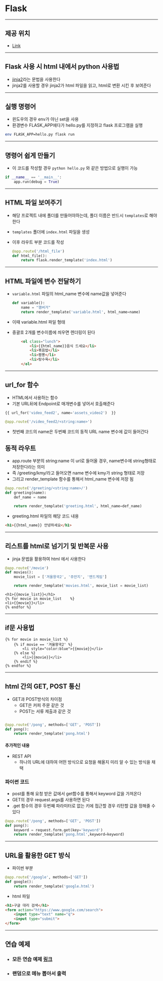 # Flask

---

## 제공 위치

- [Link](https://www.palletsprojects.com/p/flask/)

---

## Flask 사용 시 html 내에서 python 사용법

- [jinja2](https://jinja.palletsprojects.com/en/2.10.x/)라는 문법을 사용한다
- jinja2를 사용할 경우 jinja2가 html 파일을 읽고, html로 변환 시킨 후 보여준다

---

## 실행 명령어

- 윈도우의 경우 env가 아닌 set을 사용
- 환경변수 FLASK_APP에다가 hello.py를 지정하고 flask 프로그램을 실행

```bash
env FLASK_APP=hello.py flask run
```

---

## 명령어 쉽게 만들기

- 이 코드를 작성할 경우 `python hello.py` 와 같은 방법으로 실행이 가능

```python
if __name__ == '__main__':
    app.run(debug = True)
```

---

## HTML 파일 보여주기

- 해당 프로젝트 내에 폴더를 만들어야하는데, 폴더 이름은 반드시 `templates`로 해야한다

- `templates` 폴더에 `index.html` 파일을 생성

- 이후 라우트 부분 코드를 작성

  ```python
  @app.route('/html_file')
  def html_file():
      return flask.render_template('index.html')
  ```

---

## HTML 파일에 변수 전달하기

- `variable.html` 파일의 html_name 변수에 name값을 넣어준다

  ```python
  def variable():
      name = "햄버거"
      return render_template('variable.html', html_name=name)
  ```

- 이때 variable.html 파일 형태

- 중괄호 2개를 변수이름에 씌우면 렌더링이 된다

  ```html
      <ol class="lunch">
          <li>{{html_name}}음식 드세요</li>
          <li>볶음밥</li>
          <li>짬뽕</li>
          <li>탕수육</li>
      </ol>
  ```

---

## url_for 함수

- HTML에서 사용하는 함수
- 기본 URL뒤에 Endpoint로 매개변수를 넣어서 호출해준다

```python
{{ url_for('video_feed2', name='assets_video2')  }}
```

```python
@app.route('/video_feed2/<string:name>')
```

- 첫번째 코드의 name은 두번째 코드의 동적 URL name 변수에 값이 들어간다



## 동적 라우트

- app.route 부분의 string:name 이 url로 들어올 경우, name변수에 string형태로 저장한다라는 의미
- 즉 /greeting/kmy/라고 들어오면 name 변수에 kmy가 string 형태로 저장
- 그리고 render_template 함수를 통해서 html_name 변수에 저장 됨

```python
@app.route('/greeting/<string:name>/')
def greeting(name):
    def_name = name

    return render_template('greeting.html', html_name=def_name)
```

- greeting.html 파일의 해당 코드 내용

```html
<h1>{{html_name}} 안녕하세요</h1>
```

---

## 리스트를 html로 넘기기 및 반복문 사용

- jinja 문법을 활용하여 html 에서 사용한다

```python
@app.route('/movie')
def movies():
    movie_list = ['겨울왕국2', '쥬만지', '엔드게임']

    return render_template('movies.html', movie_list = movie_list)
```

```jinja2
<h1>{{movie_list}}</h1>
{% for movie in movie_list    %}
<li>{{movie}}</li>
{% endfor %}
```

---

## if문 사용법

```jinja2
{% for movie in movie_list %}
    {% if movie == '겨울왕국2' %}
        <li style="color:blue">{{movie}}</li>
    {% else %}
        <li>{{movie}}</li>
    {% endif %}
{% endfor %}
```

---

## html 간의 GET, POST 통신

- GET과 POST방식의 차이점
  - GET은 커피 주문 같은 것
  - POST는 서류 제출과 같은 것

```python

@app.route('/pong', methods=['GET', 'POST'])
def pong():
    return render_template('pong.html')
```

#### 추가적인 내용

- REST API
  - 하나의 URL에 대하여 어떤 방식으로 요청을 해올지 미리 알 수 있는 방식을 채택

### 파이썬 코드

- post를 통해 요청 받은 값에서 get함수를 통해서 keyword 값을 가져온다
- GET의 경우 request.args를 사용하면 된다
- .get 함수의 경우 두번째 파라미터로 없는 키에 접근할 경우 리턴할 값을 정해줄 수 있다

```python
@app.route('/pong', methods=['GET', 'POST'])
def pong():
    keyword = request.form.get(key='keyword')
    return render_template('pong.html',keyword=keyword)

```

---

## URL을 활용한 GET 방식

- 파이썬 부분

```python
@app.route('/google', methods=['GET'])
def google():
    return render_template('google.html')
```
- html 파일

```html
<h1>구글 대리 검색</h1>
<form action="https://www.google.com/search">
    <input type="text" name="q">
    <input type="submit">
</form>
```



---

## 연습 예제

- ### 모든 연습 예제  [링크](https://github.com/kimmyungyun/Flask)

- ### 랜덤으로 메뉴 뽑아서 출력


